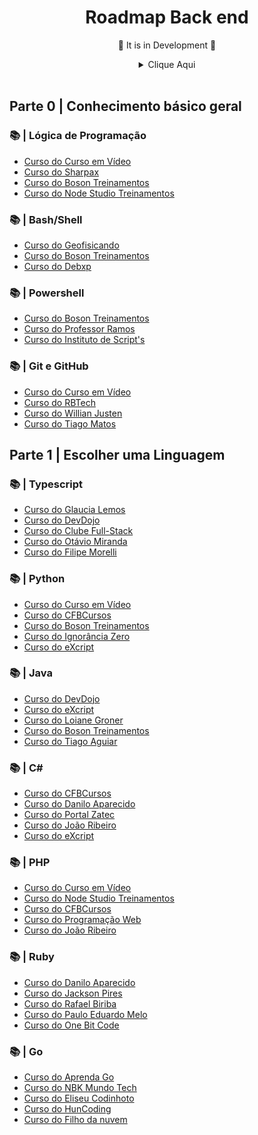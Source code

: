 # <div align="center"> Roadmap Back end </div>

<div align="center">
<p>🚧 It is in Development 🚧</p>
<details>
<summary>Clique Aqui</summary>
</br>

![image 1](/.github/backend.jpg)
</details>
</div>
</br>

## Parte 0 | Conhecimento básico geral

### 📚 | Lógica de Programação

- [Curso do Curso em Vídeo](https://www.youtube.com/watch?v=8mei6uVttho&list=PLHz_AreHm4dmSj0MHol_aoNYCSGFqvfXV)
- [Curso do Sharpax](https://www.youtube.com/watch?v=JaTf3dhx464&list=PLfdDa19nz5SpJMLiGkRSctLH7QBr44goY)
- [Curso do Boson Treinamentos](https://www.youtube.com/watch?v=41ubXTEPFO0&list=PLucm8g_ezqNpYL-z-lutCuBplhx9aqkdd)
- [Curso do Node Studio Treinamentos](https://www.youtube.com/watch?v=4ZAOWlZRbZk&list=PLwXQLZ3FdTVG_mqZcOXhfFf3Po6whFv8o)

### 📚 | Bash/Shell

- [Curso do Geofisicando](https://www.youtube.com/watch?v=HRRfgufskaw&list=PLLCFxfe9wkl-k0w-c_1i4sdZPUYt0Yc2P)
- [Curso do Boson Treinamentos](https://www.youtube.com/watch?v=EOLPUc6oo-w&list=PLucm8g_ezqNrYgjXC8_CgbvHbvI7dDfhs)
- [Curso do Debxp](https://www.youtube.com/watch?v=yHDzFRWmLGA&list=PLXoSGejyuQGr53w4IzUzbPCqR4HPOHjAI)

### 📚 | Powershell

- [Curso do Boson Treinamentos](https://www.youtube.com/watch?v=dL7VygdWdd4&list=PLucm8g_ezqNpdK1sHdiDC3T8VMANcT5WZ)
- [Curso do Professor Ramos](https://www.youtube.com/watch?v=IoFmRUdsAUc&list=PL35Zp8zig6slB_EaLbwKP57L9weBfICtS)
- [Curso do Instituto de Script's](https://www.youtube.com/watch?v=uEBb-d954M4&list=PLO_mlVzHgDw3EIKrT5rma_rmC4Lcc7ihT)


### 📚 | Git e GitHub

- [Curso do Curso em Vídeo](https://www.youtube.com/watch?v=xEKo29OWILE&list=PLHz_AreHm4dm7ZULPAmadvNhH6vk9oNZA)
- [Curso do RBTech](https://www.youtube.com/watch?v=WVLhm1AMeYE&list=PLInBAd9OZCzzHBJjLFZzRl6DgUmOeG3H0)
- [Curso do Willian Justen](https://www.youtube.com/watch?v=IBClN6VpJDw&list=PLlAbYrWSYTiPA2iEiQ2PF_A9j__C4hi0A)
- [Curso do Tiago Matos](https://www.youtube.com/watch?v=2c7yWlpWDJM&list=PLcoYAcR89n-qbO7YAVj5S0alABLis_QVU)

## Parte 1 | Escolher uma Linguagem

### 📚 | Typescript
- [Curso do Glaucia Lemos](https://www.youtube.com/watch?v=u7K1sdnCv5Y&list=PLb2HQ45KP0Wsk-p_0c6ImqBAEFEY-LU9H)
- [Curso do DevDojo](https://www.youtube.com/watch?v=67ki0t_VWc0&list=PL62G310vn6nGg5OzjxE8FbYDzCs_UqrUs)
- [Curso do Clube Full-Stack](https://www.youtube.com/watch?v=mKMMScAV2JU&list=PLyugqHiq-SKe_waUyoJIA60-OuBeVOtx0)
- [Curso do Otávio Miranda](https://www.youtube.com/watch?v=oQPYxhqoH1o&list=PLbIBj8vQhvm0Q_TMvL22kkpdUW8sP8Yql)
- [Curso do Filipe Morelli](https://www.youtube.com/watch?v=XilihgAQn8E&list=PLWhiA_CuQkbDb2b59tbxU25r1cawqHSas)

### 📚 | Python
- [Curso do Curso em Vídeo](https://www.youtube.com/watch?v=S9uPNppGsGo&list=PLvE-ZAFRgX8hnECDn1v9HNTI71veL3oW0)
- [Curso do CFBCursos](https://www.youtube.com/watch?v=Ay-MakuSg08&list=PLx4x_zx8csUhuVgWfy7keQQAy7t1J35TR)
- [Curso do Boson Treinamentos](https://www.youtube.com/watch?v=wpqkZJ10Gmo&list=PLucm8g_ezqNrrtduPx7s4BM8phepMn9I2)
- [Curso do Ignorância Zero](https://www.youtube.com/watch?v=lJjR906426o&list=PLfCKf0-awunOu2WyLe2pSD2fXUo795xRe)
- [Curso do eXcript](https://www.youtube.com/watch?v=j94IGZmwtYI&list=PLesCEcYj003QxPQ4vTXkt22-E11aQvoVj)

### 📚 | Java
- [Curso do DevDojo](https://www.youtube.com/watch?v=kkOSweUhGZM&list=PL62G310vn6nHrMr1tFLNOYP_c73m6nAzL)
- [Curso do eXcript](https://www.youtube.com/watch?v=gsy5GqwWqjw&list=PLesCEcYj003Rfzs39Y4Bs_chpkE276-gD)
- [Curso do Loiane Groner](https://www.youtube.com/watch?v=LnORjqZUMIQ&list=PLGxZ4Rq3BOBq0KXHsp5J3PxyFaBIXVs3r)
- [Curso do Boson Treinamentos](https://www.youtube.com/watch?v=KeDhlDXezMs&list=PLucm8g_ezqNrQmqtO0qmew8sKXEEcaHvc)
- [Curso do Tiago Aguiar](https://www.youtube.com/watch?v=mRryrODqQcw&list=PLJ0AcghBBWSi6nK2CUkw9ngvwWB1gE8mL)

### 📚 | C#
- [Curso do CFBCursos](https://www.youtube.com/watch?v=dVzJ3bx68FA&list=PLx4x_zx8csUglgKTmgfVFEhWWBQCasNGi)
- [Curso do Danilo Aparecido](https://www.youtube.com/watch?v=sngC8L_SK2w&list=PLEdPHGYbHhlcxWx-_LrVVYZ2RRdqltums)
- [Curso do Portal Zatec](https://www.youtube.com/watch?v=tJVFOR08QJg&list=PLPc-V1ujthioJ8Cq_yMzYAbeSvaPye-aa)
- [Curso do João Ribeiro](https://www.youtube.com/watch?v=IMA5Jr3iMGI&list=PLXik_5Br-zO-rMqpRy5qPG2SLNimKmVCO)
- [Curso do eXcript](https://www.youtube.com/watch?v=9Uh0ynDB6ko&list=PLesCEcYj003SFffgnOcITHnCJavMf0ArD)

### 📚 | PHP
- [Curso do Curso em Vídeo](https://www.youtube.com/watch?v=F7KzJ7e6EAc&list=PLHz_AreHm4dm4beCCCmW4xwpmLf6EHY9k)
- [Curso do Node Studio Treinamentos](https://www.youtube.com/watch?v=XwpsxPmQN2E&list=PLwXQLZ3FdTVEITn849NlfI9BGY-hk1wkq)
- [Curso do CFBCursos](https://www.youtube.com/watch?v=nUnR8Q_hF4U&list=PLx4x_zx8csUgB4R1dDXke4uKMq-IrSr4B)
- [Curso do Programação Web](https://www.youtube.com/watch?v=bGUuPgEn4U4&list=PL2Fdisxwzt_cOvOTUJhwEOxNV59wTs3ac)
- [Curso do João Ribeiro](https://www.youtube.com/watch?v=jVUeF7cZdFE&list=PLXik_5Br-zO9wODVI0j58VuZXkITMf7gZ)

### 📚 | Ruby
- [Curso do Danilo Aparecido](https://www.youtube.com/watch?v=zB4m43UPAxk&list=PLEdPHGYbHhldWUFs2Q-jSzXAv3NXh4wu0)
- [Curso do Jackson Pires](https://www.youtube.com/watch?v=ZHPondVB9RQ&list=PLe3LRfCs4go-mkvHRMSXEOG-HDbzesyaP)
- [Curso do Rafael Biriba](https://www.youtube.com/watch?v=Sjw3S3QzpR4&list=PLS2fc6xC9lt0D5ksSs-30Cz8qLpl7b43H)
- [Curso do Paulo Eduardo Melo](https://www.youtube.com/watch?v=rCwMlbpC7dU&list=PLqsayW8DhUmv49CBT7AvetMplBViAcwuk)
- [Curso do One Bit Code](https://www.youtube.com/watch?v=2js9Q_BMD-8&list=PLdDT8if5attEOcQGPHLNIfnSFiJHhGDOZ)

### 📚 | Go
- [Curso do Aprenda Go](https://www.youtube.com/watch?v=WiGU_ZB-u0w&list=PLCKpcjBB_VlBsxJ9IseNxFllf-UFEXOdg)
- [Curso do NBK Mundo Tech](https://www.youtube.com/watch?v=WQ-mg59x9PU&list=PLUbb2i4BuuzCX8CLeArvx663_0a_hSguW)
- [Curso do Eliseu Codinhoto](https://www.youtube.com/watch?v=SyNz6uos_qA&list=PLXFk6ROPeWoAvLMyJ_PPfu8oF0-N_NgEI)
- [Curso do HunCoding](https://www.youtube.com/watch?v=eJq_D9at6ec&list=PLm-xZWCprwYSlEHjZDvhaq9izo3AVbiRO)
- [Curso do Filho da nuvem](https://www.youtube.com/watch?v=x71w5wOKf9E&list=PLzehOqhpwpxhhLnKRWF_XyJtPY0dnm1iJ)


